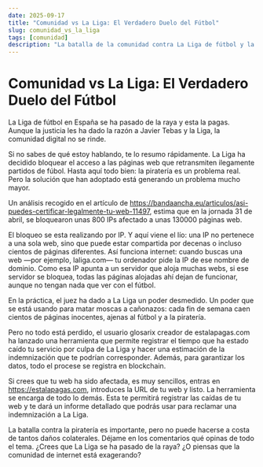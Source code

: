 ```yaml
---
date: 2025-09-17
title: "Comunidad vs La Liga: El Verdadero Duelo del Fútbol"
slug: comunidad_vs_la_liga
tags: [comunidad]
description: "La batalla de la comunidad contra La Liga de fútbol y la libertad de la red en España."
---
```


# Comunidad vs La Liga: El Verdadero Duelo del Fútbol
La Liga de fútbol en España se ha pasado de la raya y esta la pagas. Aunque la justicia les ha dado la razón a Javier Tebas y la Liga, la comunidad digital no se rinde.

Si no sabes de qué estoy hablando, te lo resumo rápidamente. La Liga ha decidido bloquear el acceso a las páginas web que retransmiten ilegamente partidos de fúbol. Hasta aquí todo bien: la piratería es un problema real. Pero la solución que han adoptado está generando un problema mucho mayor.

<!-- truncate -->

Un análisis recogido en el artículo de https://bandaancha.eu/articulos/asi-puedes-certificar-legalmente-tu-web-11497, estima que en la jornada 31 de abril, se bloquearon unas 800 IPs afectado a unas 130000 páginas web.

El bloqueo se esta realizando por IP. Y aquí viene el lío: una IP no pertenece a una sola web, sino que puede estar compartida por decenas o incluso cientos de páginas diferentes. Así funciona internet: cuando buscas una web —por ejemplo, laliga.com— tu ordenador pide la IP de ese nombre de dominio. Como esa IP apunta a un servidor que aloja muchas webs, si ese servidor se bloquea, todas las páginas alojadas ahí dejan de funcionar, aunque no tengan nada que ver con el fútbol.

En la práctica, el juez ha dado a La Liga un poder desmedido. Un poder que se está usando para matar moscas a cañonazos: cada fin de semana caen cientos de páginas inocentes, ajenas al fútbol y a la piratería.

Pero no todo está perdido, el usuario glosarix creador de estalapagas.com ha lanzado una herramienta que permite registrar el tiempo que ha estado caído tu servicio por culpa de La Liga y hacer una estimación de la indemnización que te podrían corresponder. Además, para garantizar los datos, todo el procese se registra en blockchain.

Si crees que tu web ha sido afectada, es muy sencillos, entras en https://estalapagas.com, introduces la URL de tu web y listo. La herramienta se encarga de todo lo demás. Esta te permitirá registrar las caídas de tu web y te dará un informe detallado que podrás usar para reclamar una indemnización a La Liga.

La batalla contra la piratería es importante, pero no puede hacerse a costa de tantos daños colaterales. Déjame en los comentarios qué opinas de todo el tema. ¿Crees que La Liga se ha pasado de la raya? ¿O piensas que la comunidad de internet está exagerando?

